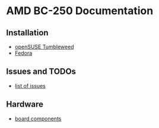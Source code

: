 # AMD BC-250 Documentation

## Installation

* [openSUSE Tumbleweed](installation_opensuse_tumbleweed.md)
* [Fedora](installation_fedora.md)

## Issues and TODOs

* [list of issues](issues.md)

## Hardware

* [board components](board_components.md)
